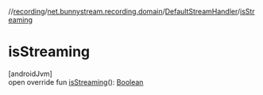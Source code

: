 //[recording](../../../index.md)/[net.bunnystream.recording.domain](../index.md)/[DefaultStreamHandler](index.md)/[isStreaming](is-streaming.md)

# isStreaming

[androidJvm]\
open override fun [isStreaming](is-streaming.md)(): [Boolean](https://kotlinlang.org/api/latest/jvm/stdlib/kotlin/-boolean/index.html)
